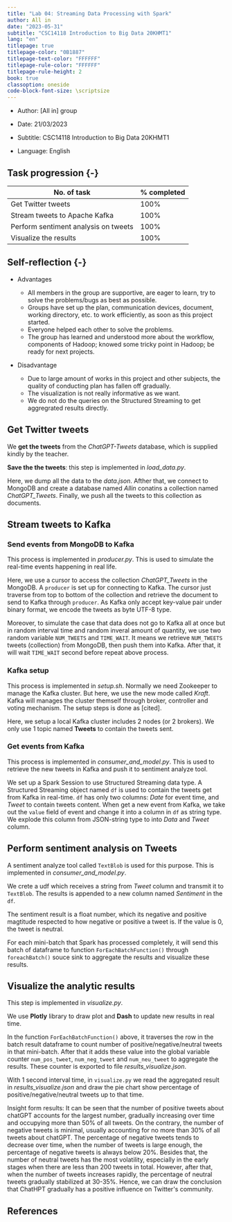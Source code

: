 ```yaml
---
title: "Lab 04: Streaming Data Processing with Spark"
author: All in
date: "2023-05-31"
subtitle: "CSC14118 Introduction to Big Data 20KHMT1"
lang: "en"
titlepage: true
titlepage-color: "0B1887"
titlepage-text-color: "FFFFFF"
titlepage-rule-color: "FFFFFF"
titlepage-rule-height: 2
book: true
classoption: oneside
code-block-font-size: \scriptsize
---
```


- Author: [All in] group

- Date: 21/03/2023

- Subtitle: CSC14118 Introduction to Big Data 20KHMT1

- Language: English

## **Task progression** {-}

| No. of task | % completed |
|-------------|-------------|
| Get Twitter tweets           | 100%        |
| Stream tweets to Apache Kafka           | 100%        |
| Perform sentiment analysis on tweets           | 100%        |
| Visualize the results         | 100%        |

## **Self-reflection** {-}

- Advantages

  - All members in the group are supportive, are eager to learn, try to solve the problems/bugs as best as possible.
  - Groups have set up the plan, communication devices, document, working directory, etc. to work efficiently, as soon as this project started.
  - Everyone helped each other to solve the problems.
  - The group has learned and understood more about the workflow, components of Hadoop; knowed some tricky point in Hadoop; be ready for next projects.

- Disadvantage

  - Due to large amount of works in this project and other subjects, the quality of conducting plan has fallen off gradually.
  - The visualization is not really informative as we want.
  - We do not do the queries on the Structured Streaming to get aggregrated results directly.

## Get Twitter tweets

We **get the tweets** from the *ChatGPT-Tweets* database, which is supplied kindly by the teacher.

**Save the the tweets**: this step is implemented in *load_data.py*.

Here, we dump all the data to the *data.json*. Afther that, we connect to MongoDB and create a database named *Allin* conatins a collection named *ChatGPT_Tweets*. Finally, we push all the tweets to this collection as documents.

## Stream tweets to Kafka

### Send events from MongoDB to Kafka

This process is implemented in *producer.py*. This is used to simulate the real-time events happening in real life.

Here, we use a cursor to access the collection *ChatGPT_Tweets* in the MongoDB. A `producer` is set up for connecting to Kafka. The cursor just traverse from top to bottom of the collection and retrieve the document to send to Kafka through `producer`. As Kafka only accept key-value pair under binary format, we encode the tweets as byte UTF-8 type.

Moreover, to simulate the case that data does not go to Kafka all at once but in random interval time and random inveral amount of quantity,  we use two random variable `NUM_TWEETS` and `TIME_WAIT`. It means we retrieve `NUM_TWEETS` tweets (collection) from MongoDB, then push them into Kafka. After that, it will wait `TIME_WAIT` second before repeat above process.

### Kafka setup

This process is implemented in *setup.sh*. Normally we need Zookeeper to manage the Kafka cluster. But here, we use the new mode called *Kraft*. Kafka will manages the cluster themself through broker, controller and voting mechanism. The setup steps is done as [cited].

Here, we setup a local Kafka cluster includes 2 nodes (or 2 brokers). We only use 1 topic named **Tweets** to contain the tweets sent.

### Get events from Kafka

This process is implemented in *consumer_and_model.py*. This is used to retrieve the new tweets in Kafka and push it to sentiment analyze tool.

We set up a Spark Session to use Structured Streaming data type. A Structured Streaming object named `df` is used to contain the tweets get from Kafka in real-time. `df` has only two columns: *Date* for event time, and *Tweet* to contain tweets content. When get a new event from Kafka, we take out the `value` field of event and change it into a column in `df` as string type. We explode this column from JSON-string type to into *Data* and *Tweet* column.

## Perform sentiment analysis on Tweets

A sentiment analyze tool called `TextBlob` is used for this purpose. This is implemented in *consumer_and_model.py*.

We crete a udf which receives a string from *Tweet* column and transmit it to `TextBlob`. The results is appended to a new column named *Sentiment* in the `df`.

The sentiment result is a float number, which its negative and positive magtitude respected to how negative or positive a tweet is. If the value is 0, the tweet is neutral.

For each mini-batch that Spark has processed completely, it will send this batch of dataframe to function `ForEachBatchFunction()` through `foreachBatch()` souce sink to aggregate the results and visualize these results.

## Visualize the analytic results

This step is implemented in *visualize.py*.

We use **Plotly** library to draw plot and **Dash** to update new results in real time.

In the function `ForEachBatchFunction()` above, it traverses the row in the batch result dataframe to count number of positive/negative/neutral tweets in that mini-batch. After that it adds these value into the global variable counter `num_pos_tweet`, `num_neg_tweet` and `num_neu_tweet` to aggregate the results. These counter is exported to file *results_visualize.json*.

With 1 second interval time, in `visualize.py` we read the aggregated result in *results_visualize.json* and draw the pie chart show percentage of positive/negative/neutral tweets up to that time.

Insight form results: It can be seen that the number of positive tweets about chatGPT accounts for the largest number, gradually increasing over time and occupying more than 50% of all tweets. On the contrary, the number of negative tweets is minimal, usually accounting for no more than 30% of all tweets about chatGPT. The percentage of negative tweets tends to decrease over time, when the number of tweets is large enough, the percentage of negative tweets is always below 20%. Besides that, the number of neutral tweets has the most volatility, especially in the early stages when there are less than 200 tweets in total. However, after that, when  the number of tweets increases rapidly, the percentage of neutral tweets gradually stabilized at 30-35%. Hence, we can draw the conclusion that ChatHPT gradually has a positive influence on Twitter's community.

## **References**
